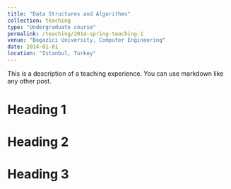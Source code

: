 ```yaml
---
title: "Data Structures and Algorithms"
collection: teaching
type: "Undergraduate course"
permalink: /teaching/2014-spring-teaching-1
venue: "Bogazici University, Computer Engineering"
date: 2014-01-01
location: "Istanbul, Turkey"
---
```


This is a description of a teaching experience. You can use markdown like any other post.

Heading 1
======

Heading 2
======

Heading 3
======

